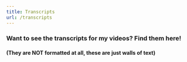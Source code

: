 ```yaml
---
title: Transcripts
url: /transcripts
---
```


### Want to see the transcripts for my videos? Find them here!

#### (They are NOT formatted at all, these are just walls of text)